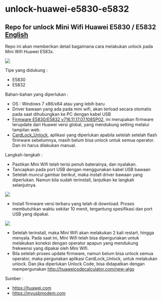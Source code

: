# unlock-huawei-e5830-e5832
## Repo for unlock Mini Wifi Huawei E5830 / E5832 [English](https://github.com/daniasefine/unlock-huawei-e5830-e5832/blob/main/README_en.md)

Repo ini akan memberikan detail bagaimana cara melakukan unlock pada Mini Wifi Huawei E583x. 

![](https://raw.githubusercontent.com/daniasefine/unlock-huawei-e5830-e5832/main/img/1.jpg)

Tipe yang didukung :
- E5830
- E5832

Bahan-bahan yang diperlukan :
- OS : Windows 7 x86/x64 atau yang lebih baru
- Driver bawaan yang ada pada mini wifi, akan terload secara otomatis pada saat dihubungkan ke PC dengan kabel USB
- [Firmware E5830/E5832 v716.11.17.07.108SP02](http://download.myusbmodem.com/home/Huawei%20Origional%20Firmwares/E5830/E583XUpdate_716.11.17.07.108SP02.exe), ini merupakan firmware terupdate dari Huawei versi global, yang mendukung setting melalui tampilan web.
- [CardLock_Unlock](http://download.myusbmodem.com/home/Huawei%20Origional%20Firmwares/E5830/CardLock_UnLock.exe), aplikasi yang diperlukan apabila setelah setelah flash firmware sebelumnya, masih belum bisa unlock untuk semua operator. Dan ini harus dilakukan manual.

Langkah-langkah :
- Pastikan Mini Wifi telah terisi penuh baterainya, dan nyalakan.
- Tancapkan pada port USB dengan menggunakan kabel USB bawaan
- Setelah muncul gambar berikut, maka install driver bawaan yang diperlukan. Namun bila sudah terinstall, lanjutkan ke langkah selanjutnya.

![](https://raw.githubusercontent.com/daniasefine/unlock-huawei-e5830-e5832/main/img/e5830-1-driver.PNG)

- Install firmware versi terbaru yang telah di download. Proses membutuhkan waktu sekitar 10 menit, tergantung spesifikasi dan port USB yang dipakai.

![](https://raw.githubusercontent.com/daniasefine/unlock-huawei-e5830-e5832/main/img/e5830-2-driver.PNG)

- Setelah terinstall, maka Mini Wifi akan melakukan 2 kali restart, hingga menyala. Pada saat ini, Mini Wifi telah bisa dipergunakan untuk melakukan koneksi dengan operator apapun yang mendukung frekwensi yang dipakai oleh Mini Wifi.
- Bila setelah proses update firmware, namun belum bisa unlock semua operator, maka pergunakan aplikasi CardLock_Unlock, untuk melakukan unlock. Dan jika diperlukan Unlock Code, bisa didapatkan dengan mempergunakan http://huaweicodecalculator.com/new-algo

Sumber :
- https://huawei.com
- https://myusbmodem.com

